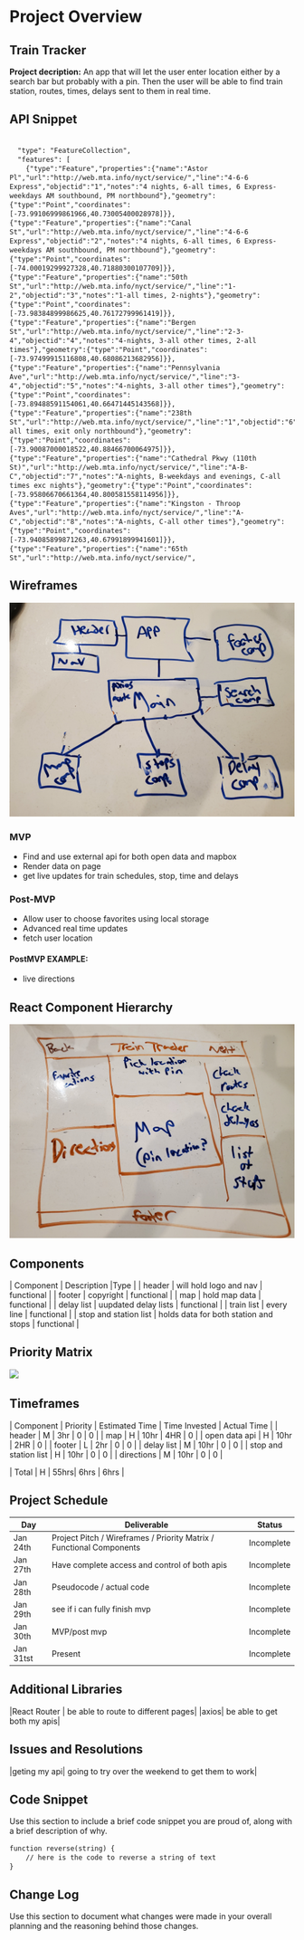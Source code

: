 # Project Overview


## Train Tracker

**Project decription:** An app that will let the user enter location either by a search bar but probably with a pin. Then the user will be able to find train station, routes, times, delays sent to them in real time.

## API Snippet

```

  "type": "FeatureCollection",
  "features": [
    {"type":"Feature","properties":{"name":"Astor Pl","url":"http://web.mta.info/nyct/service/","line":"4-6-6 Express","objectid":"1","notes":"4 nights, 6-all times, 6 Express-weekdays AM southbound, PM northbound"},"geometry":{"type":"Point","coordinates":[-73.99106999861966,40.73005400028978]}},{"type":"Feature","properties":{"name":"Canal St","url":"http://web.mta.info/nyct/service/","line":"4-6-6 Express","objectid":"2","notes":"4 nights, 6-all times, 6 Express-weekdays AM southbound, PM northbound"},"geometry":{"type":"Point","coordinates":[-74.00019299927328,40.71880300107709]}},{"type":"Feature","properties":{"name":"50th St","url":"http://web.mta.info/nyct/service/","line":"1-2","objectid":"3","notes":"1-all times, 2-nights"},"geometry":{"type":"Point","coordinates":[-73.98384899986625,40.76172799961419]}},{"type":"Feature","properties":{"name":"Bergen St","url":"http://web.mta.info/nyct/service/","line":"2-3-4","objectid":"4","notes":"4-nights, 3-all other times, 2-all times"},"geometry":{"type":"Point","coordinates":[-73.97499915116808,40.68086213682956]}},{"type":"Feature","properties":{"name":"Pennsylvania Ave","url":"http://web.mta.info/nyct/service/","line":"3-4","objectid":"5","notes":"4-nights, 3-all other times"},"geometry":{"type":"Point","coordinates":[-73.89488591154061,40.66471445143568]}},{"type":"Feature","properties":{"name":"238th St","url":"http://web.mta.info/nyct/service/","line":"1","objectid":"6","notes":"1-all times, exit only northbound"},"geometry":{"type":"Point","coordinates":[-73.90087000018522,40.88466700064975]}},{"type":"Feature","properties":{"name":"Cathedral Pkwy (110th St)","url":"http://web.mta.info/nyct/service/","line":"A-B-C","objectid":"7","notes":"A-nights, B-weekdays and evenings, C-all times exc nights"},"geometry":{"type":"Point","coordinates":[-73.95806670661364,40.800581558114956]}},{"type":"Feature","properties":{"name":"Kingston - Throop Aves","url":"http://web.mta.info/nyct/service/","line":"A-C","objectid":"8","notes":"A-nights, C-all other times"},"geometry":{"type":"Point","coordinates":[-73.94085899871263,40.67991899941601]}},{"type":"Feature","properties":{"name":"65th St","url":"http://web.mta.info/nyct/service/",
```

## Wireframes

<img src='Pics/20200124_130408 (1).jpg'>

### MVP  
- Find and use external api for both open data and mapbox
- Render data on page 
- get live updates for train schedules, stop, time and delays


### Post-MVP
- Allow user to choose favorites using local storage
- Advanced real time updates
- fetch user location


#### PostMVP EXAMPLE:
- live directions

## React Component Hierarchy

<img src='Pics/20200124_131029.jpg'>

## Components

| Component | Description |Type |
| header | will hold logo and nav | functional |
| footer | copyright | functional |
| map | hold map data | functional |
| delay list | uupdated delay lists | functional |
| train list | every line  | functional |
| stop and station list | holds data for both station and stops | functional |


## Priority Matrix

<img src='https://git.generalassemb.ly/effierichman/Train-Tracker/blob/master/Pics/Screen%20Shot%202020-01-24%20at%202.13.24%20PM.png?raw=true'>

## Timeframes

| Component | Priority | Estimated Time | Time Invested | Actual Time |
| header | M |  3hr | 0 | 0 |
| map | H |  10hr | 4HR | 0 |
| open data api | H |  10hr | 2HR | 0 |
| footer | L |  2hr | 0 | 0 |
| delay list | M |  10hr | 0 | 0 |
| stop and station list | H |  10hr | 0 | 0 |
| directions | M |  10hr | 0 | 0 |

| Total | H | 55hrs| 6hrs | 6hrs |

## Project Schedule

|  Day | Deliverable | Status
|---|---| ---|
|Jan 24th| Project Pitch / Wireframes / Priority Matrix / Functional Components | Incomplete
|Jan 27th| Have complete access and control of both apis | Incomplete
|Jan 28th| Pseudocode / actual code | Incomplete
|Jan 29th| see if i can fully finish mvp  | Incomplete
|Jan 30th| MVP/post mvp | Incomplete
|Jan 31tst| Present | Incomplete

## Additional Libraries
|React Router | be able to route to different pages|
|axios| be able to get both my apis|

## Issues and Resolutions

|geting my api| going to try over the weekend to get them to work|

## Code Snippet

Use this section to include a brief code snippet you are proud of, along with a brief description of why.

```
function reverse(string) {
	// here is the code to reverse a string of text
}
```

## Change Log
 Use this section to document what changes were made in your overall planning and the reasoning behind those changes.  
